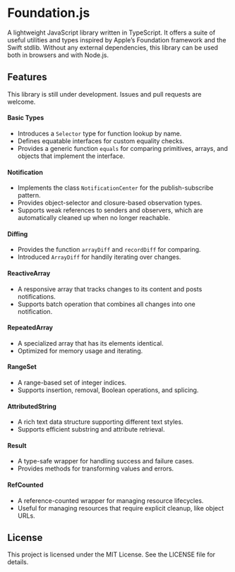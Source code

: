 # Foundation.js


A lightweight JavaScript library written in TypeScript. It offers a suite of useful utilities and types inspired by Apple’s Foundation framework and the Swift stdlib. Without any external dependencies, this library can be used both in browsers and with Node.js.

## Features

This library is still under development. Issues and pull requests are welcome.

#### Basic Types

- Introduces a `Selector` type for function lookup by name.
- Defines equatable interfaces for custom equality checks.
- Provides a generic function `equals` for comparing primitives, arrays, and objects that implement the interface.

#### Notification

- Implements the class `NotificationCenter` for the publish-subscribe pattern.
- Provides object-selector and closure-based observation types.
- Supports weak references to senders and observers, which are automatically cleaned up when no longer reachable.

#### Diffing

- Provides the function `arrayDiff` and `recordDiff` for comparing.
- Introduced `ArrayDiff` for handily iterating over changes.

#### ReactiveArray

- A responsive array that tracks changes to its content and posts notifications.
- Supports batch operation that combines all changes into one notification.

#### RepeatedArray

- A specialized array that has its elements identical.
- Optimized for memory usage and iterating.

#### RangeSet

- A range-based set of integer indices.
- Supports insertion, removal, Boolean operations, and splicing.

#### AttributedString

- A rich text data structure supporting different text styles.
- Supports efficient substring and attribute retrieval.

#### Result

- A type-safe wrapper for handling success and failure cases.
- Provides methods for transforming values and errors.

#### RefCounted

- A reference-counted wrapper for managing resource lifecycles.
- Useful for managing resources that require explicit cleanup, like object URLs.

## License

This project is licensed under the MIT License. See the LICENSE file for details.
